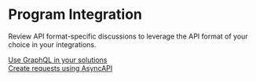 # Program Integration #  
Review API format-specific discussions to leverage the API format of your choice in your integrations.  

[Use GraphQL in your solutions](program_integration/GraphQL_Requests.md)  
[Create requests using AsyncAPI](asyncapi/AsyncAPI_Requests.md)  
